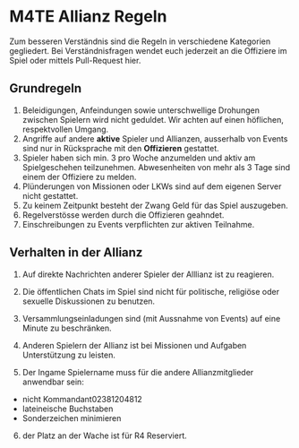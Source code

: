 #  M4TE Allianz Regeln
Zum besseren Verständnis sind die Regeln in verschiedene Kategorien gegliedert. Bei Verständnisfragen wendet euch jederzeit an die Offiziere im Spiel oder mittels Pull-Request hier.

## 	Grundregeln
1. Beleidigungen, Anfeindungen sowie unterschwellige Drohungen zwischen Spielern wird nicht geduldet. Wir achten auf einen höflichen, respektvollen Umgang.
2. Angriffe auf andere **aktive** Spieler und Allianzen, ausserhalb von Events sind nur in Rücksprache mit den **Offizieren** gestattet.
3. Spieler haben sich min. 3 pro Woche anzumelden und aktiv am Spielgeschehen teilzunehmen. Abwesenheiten von mehr als 3 Tage sind einem der Offiziere zu melden.
4. Plünderungen von Missionen oder LKWs sind auf dem eigenen Server nicht gestattet. 
5. Zu keinem Zeitpunkt besteht der Zwang Geld für das Spiel auszugeben. 
6. Regelverstösse werden durch die Offizieren geahndet.
7. Einschreibungen zu Events verpflichten zur aktiven Teilnahme.

## Verhalten in der Allianz
 1.  Auf direkte Nachrichten anderer Spieler der Alllianz ist zu reagieren.

 2.  Die öffentlichen Chats im Spiel sind nicht für politische, religiöse oder sexuelle Diskussionen zu benutzen.
 
 3.  Versammlungseinladungen sind (mit Aussnahme von Events) auf eine Minute zu beschränken.
 
 4.  Anderen Spielern der Allianz ist bei Missionen und Aufgaben Unterstützung zu leisten.
 
 5.  Der Ingame Spielername muss für die andere Allianzmitglieder anwendbar sein:
 - nicht Kommandant02381204812
 - lateineische Buchstaben
 - Sonderzeichen minimieren

 6.  der Platz an der Wache ist für R4 Reserviert.
